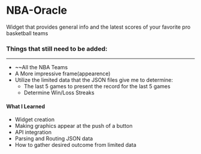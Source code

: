 # NBA-Oracle
Widget that provides general info and the latest scores of your favorite pro basketball teams

### Things that still need to be added:
----------------------------------------
* ~~All the NBA Teams
* A More impressive frame(appearence)
* Utilize the limited data that the JSON files give me to determine:
  * The last 5 games to present the record for the last 5 games
  * Determine Win/Loss Streaks

#### What I Learned
- Widget creation
- Making graphics appear at the push of a button
- API integration
- Parsing and Routing JSON data
- How to gather desired outcome from limited data
